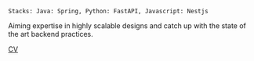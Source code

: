  
    Stacks: Java: Spring, Python: FastAPI, Javascript: Nestjs

  Aiming expertise in highly scalable designs and catch up with the state of the art backend practices.
  
  [CV](https://github.com/rafetefe/files/blob/main/RafetEfeGazanfer.pdf)

<!--
**rafetefe/rafetefe** is a ✨ _special_ ✨ repository because its `README.md` (this file) appears on your GitHub profile.

Here are some ideas to get you started:

- 🔭 I’m currently working on ...
- 🌱 I’m currently learning ...
- 👯 I’m looking to collaborate on ...
- 🤔 I’m looking for help with ...
- 💬 Ask me about ...
- 📫 How to reach me: ...
- 😄 Pronouns: ...
- ⚡ Fun fact: ...
-->
